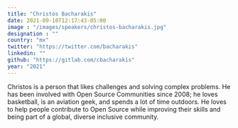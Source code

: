 ```yaml
---
title: "Christos Bacharakis"
date: 2021-09-10T12:17:43-05:00
image : "/images/speakers/christos-bacharakis.jpg"
designation : ""
country: "mx"
twitter: "https://twitter.com/bacharakis"
linkedin: ""
github: "https://gitlab.com/cbacharakis"
year: "2021"
---
```


Christos is a person that likes challenges and solving complex problems. He has been involved with Open Source Communities since 2008; he loves basketball, is an aviation geek, and spends a lot of time outdoors. He loves to help people contribute to Open Source while improving their skills and being part of a global, diverse inclusive community.